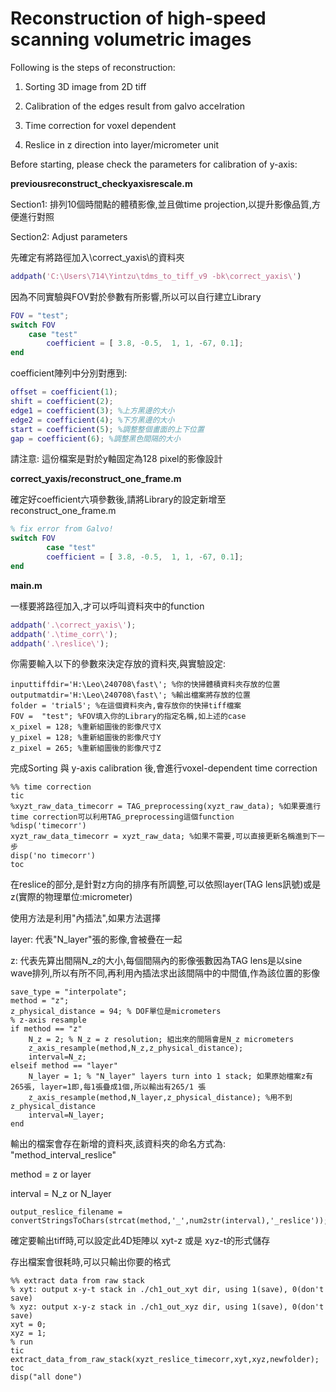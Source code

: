# Reconstruction of high-speed scanning volumetric images

Following is the steps of reconstruction:

1. Sorting 3D image from 2D tiff

2. Calibration of the edges result from galvo accelration

3. Time correction for voxel dependent

4. Reslice in z direction into layer/micrometer unit

Before starting, please check the parameters for calibration of y-axis:

**previousreconstruct_checkyaxisrescale.m**

Section1: 排列10個時間點的體積影像,並且做time projection,以提升影像品質,方便進行對照

Section2: Adjust parameters

先確定有將路徑加入\correct_yaxis\的資料夾

```matlab
addpath('C:\Users\714\Yintzu\tdms_to_tiff_v9 -bk\correct_yaxis\')
```

因為不同實驗與FOV對於參數有所影響,所以可以自行建立Library

```matlab
FOV = "test";
switch FOV
    case "test"
        coefficient = [ 3.8, -0.5,  1, 1, -67, 0.1];
end
```

coefficient陣列中分別對應到:

```matlab
offset = coefficient(1); 
shift = coefficient(2);
edge1 = coefficient(3); %上方黑邊的大小
edge2 = coefficient(4); %下方黑邊的大小
start = coefficient(5); %調整整個畫面的上下位置
gap = coefficient(6); %調整黑色間隔的大小
```
請注意: 這份檔案是對於y軸固定為128 pixel的影像設計

**correct_yaxis/reconstruct_one_frame.m**

確定好coefficient六項參數後,請將Library的設定新增至reconstruct_one_frame.m

```matlab
% fix error from Galvo!
switch FOV
        case "test"
        coefficient = [ 3.8, -0.5,  1, 1, -67, 0.1];
end
```

**main.m**

一樣要將路徑加入,才可以呼叫資料夾中的function

```matlab
addpath('.\correct_yaxis\');
addpath('.\time_corr\'); 
addpath('.\reslice\');
```

你需要輸入以下的參數來決定存放的資料夾,與實驗設定:

```
inputtiffdir='H:\Leo\240708\fast\'; %你的快掃體積資料夾存放的位置
outputmatdir='H:\Leo\240708\fast\'; %輸出檔案將存放的位置
folder = 'trial5'; %在這個資料夾內,會存放你的快掃tiff檔案
FOV =  "test"; %FOV填入你的Library的指定名稱,如上述的case
x_pixel = 128; %重新組圖後的影像尺寸X
y_pixel = 128; %重新組圖後的影像尺寸Y
z_pixel = 265; %重新組圖後的影像尺寸Z
```

完成Sorting 與 y-axis calibration 後,會進行voxel-dependent time correction
```
%% time correction
tic
%xyzt_raw_data_timecorr = TAG_preprocessing(xyzt_raw_data); %如果要進行time correction可以利用TAG_preprocessing這個function
%disp('timecorr')
xyzt_raw_data_timecorr = xyzt_raw_data; %如果不需要,可以直接更新名稱進到下一步
disp('no timecorr')
toc
```

在reslice的部分,是針對z方向的排序有所調整,可以依照layer(TAG lens訊號)或是z(實際的物理單位:micrometer)

使用方法是利用"內插法",如果方法選擇

layer: 代表"N_layer"張的影像,會被疊在一起

z: 代表先算出間隔N_z的大小,每個間隔內的影像張數因為TAG lens是以sine wave排列,所以有所不同,再利用內插法求出該間隔中的中間值,作為該位置的影像

```
save_type = "interpolate";
method = "z";
z_physical_distance = 94; % DOF單位是micrometers
% z-axis resample
if method == "z"
    N_z = 2; % N_z = z resolution; 組出來的間隔會是N_z micrometers
    z_axis_resample(method,N_z,z_physical_distance);
    interval=N_z;
elseif method == "layer"
    N_layer = 1; % "N_layer" layers turn into 1 stack; 如果原始檔案z有265張, layer=1即,每1張疊成1個,所以輸出有265/1 張
    z_axis_resample(method,N_layer,z_physical_distance); %用不到z_physical_distance
    interval=N_layer;
end
```

輸出的檔案會存在新增的資料夾,該資料夾的命名方式為: "method_interval_reslice"

method = z or layer

interval = N_z or N_layer

```
output_reslice_filename = convertStringsToChars(strcat(method,'_',num2str(interval),'_reslice'));
```

確定要輸出tiff時,可以設定此4D矩陣以 xyt-z 或是 xyz-t的形式儲存

存出檔案會很耗時,可以只輸出你要的格式

```
%% extract data from raw stack
% xyt: output x-y-t stack in ./ch1_out_xyt dir, using 1(save), 0(don't save)
% xyz: output x-y-z stack in ./ch1_out_xyz dir, using 1(save), 0(don't save)
xyt = 0;
xyz = 1;
% run
tic
extract_data_from_raw_stack(xyzt_reslice_timecorr,xyt,xyz,newfolder);
toc
disp("all done")
```
